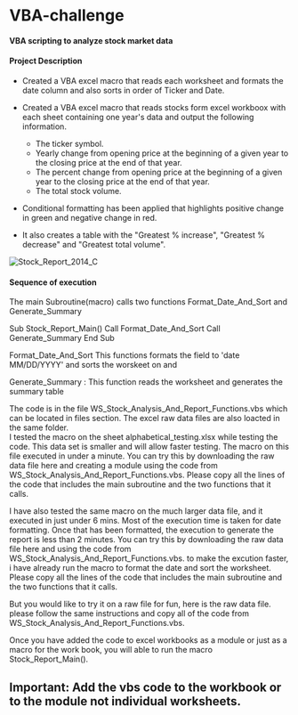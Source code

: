 
# VBA-challenge

#### VBA scripting to analyze stock market data

#### Project Description

* Created a VBA excel macro that reads each worksheet and formats the date column and also sorts in order of Ticker and Date.
* Created a VBA excel macro that reads stocks form excel workboox with each sheet containing one year's data and output the following information.
  * The ticker symbol.
  * Yearly change from opening price at the beginning of a given year to the closing price at the end of that year.
  * The percent change from opening price at the beginning of a given year to the closing price at the end of that year.
  * The total stock volume.
  
* Conditional formatting has been applied that highlights positive change in green and negative change in red.
* It also creates a table with the "Greatest % increase", "Greatest % decrease" and "Greatest total volume".

![Stock_Report_2014_C](https://user-images.githubusercontent.com/81383838/119061370-d6371100-b999-11eb-8df3-9e005be59635.jpg)

#### Sequence of execution
The main Subroutine(macro) calls two functions Format_Date_And_Sort and Generate_Summary

Sub Stock_Report_Main()
Call Format_Date_And_Sort
Call Generate_Summary
End Sub

Format_Date_And_Sort
This functions formats the <date> field to 'date MM/DD/YYYY' and sorts the worskeet on <ticker> and <date>
 
Generate_Summary : 
This function reads the worksheet and generates the summary table

The code is in the file WS_Stock_Analysis_And_Report_Functions.vbs which can be located in files section.
The excel raw data files are also loacted in the same folder.  
I tested the macro on the sheet alphabetical_testing.xlsx while testing the code. This data set is smaller and will allow faster testing. 
The macro on this file executed in under a minute.
You can try this by downloading the raw data file here and creating a module using the code from WS_Stock_Analysis_And_Report_Functions.vbs. Please copy all the lines of the code that includes the main subroutine and the two functions that it calls.
 
I have also tested the same macro on the much larger data file, and it executed in just under 6 mins. Most of the execution time is taken for date formatting. Once that has been formatted, the execution to generate the report is less than 2 minutes.
You can try this by downloading the raw data file here and using the code from WS_Stock_Analysis_And_Report_Functions.vbs. to make the excution faster, i have already run the macro to format the date and sort the worksheet. Please copy all the lines of the code that includes the main subroutine and the two functions that it calls.
 
But you would like to try it on a raw file for fun, here is the raw data file. please follow the same instructions and copy all of the code from WS_Stock_Analysis_And_Report_Functions.vbs.
 
Once you have added the code to excel workbooks as a module or just as a macro for the work book, you will able to run the macro Stock_Report_Main().

## Important: Add the vbs code to the workbook or to the module not individual worksheets.
